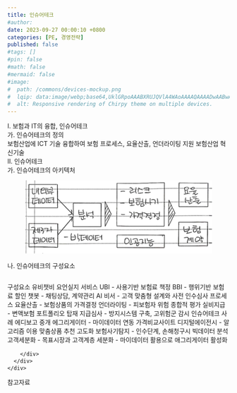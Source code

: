 ```yaml
---
title: 인슈어테크
#author: 
date: 2023-09-27 00:00:10 +0800
categories: [PE, 경영전략]
published: false
#tags: []
#pin: false
#math: false
#mermaid: false
#image:
#  path: /commons/devices-mockup.png
#  lqip: data:image/webp;base64,UklGRpoAAABXRUJQVlA4WAoAAAAQAAAADwAABwAAQUxQSDIAAAARL0AmbZurmr57yyIiqE8oiG0bejIYEQTgqiDA9vqnsUSI6H+oAERp2HZ65qP/VIAWAFZQOCBCAAAA8AEAnQEqEAAIAAVAfCWkAALp8sF8rgRgAP7o9FDvMCkMde9PK7euH5M1m6VWoDXf2FkP3BqV0ZYbO6NA/VFIAAAA
#  alt: Responsive rendering of Chirpy theme on multiple devices.
---
```


<div class="post-wrap">
  <div class="para">
    <div class="para-title">
      I. 보험과 IT의 융합, 인슈어테크
    </div>
    <div class="para-cntnt">
      <div class="para">
        <div class="para-title">
          가. 인슈어테크의 정의
        </div>
        <div class="para-cntnt">
            보험산업에 ICT 기술 융합하여 보험 프로세스, 요율산출, 언더라이팅 지원 보험산업 혁신기술
        </div>
      </div>
    </div>
  </div>
  
  <div class="para">
    <div class="para-title">
      II. 인슈어테크
    </div>
    <div class="para-cntnt">
      <div class="para">
        <div class="para-title">
          가. 인슈어테크의 아키텍처
        </div>
        <div class="para-cntnt">
          <figure class="post-figure">
            <img src="/assets/img/posts/인슈어테크.png" alt="인슈어테크">
<!--            <figcaption>Source: Unveiling the Metaverse: Exploring Emerging Trends, Multifaceted Perspectives, and Future Challenges</figcaption>-->
          </figure>
        </div>
      </div>
      <div class="para">
        <div class="para-title">
          나. 인슈어테크의 구성요소
        </div>
        <div class="para-cntnt">
          <table class="post-table">
          </table>
          구성요소 유비챗비 요언실지
  서비스
    UBI - 사용기반 보험료 책정
    BBI - 행위기반 보험료 할인
    챗봇 - 채팅상담, 계약관리 
    AI 비서 - 고객 맞춤형 설계와 사전 인수심사
  프로세스
    요율산출 - 보험상품의 가격결정
    언더라이팅 - 피보험자 위험 종합적 평가
    실비지급 - 변액보험 포트폴리오 탑재
    지급심사 - 방지시스템 구축, 고위험군 감시
인슈어테크 사례 에디보고
  중개
    에그리게이터 - 마이데이터 연동 가격비교사이트
    디지털에이전시 - 알고리즘 이용 맞춤상품 추천
  고도화
    보험사기탐지 - 인수단계, 손해청구시 빅데이터 분석
    고객세분화 - 목표시장과 고객계층 세분화
- 마이데이터 활용으로 애그리게이터 활성화

        </div>
      </div>
    </div>
  </div>

  <div class="refr-wrap">
    <div class="refr-title">
        참고자료
    </div>
    <ol class="refr-list">
    <!--    <li>(나현식, 최대선) <a target="_blank" href="https://scienceon.kisti.re.kr/commons/util/originalView.do?cn=JAKO202225948430499&oCn=JAKO202225948430499&dbt=JAKO&journal=NJOU00291864">메타버스 보안 위협 요소 및 대응 방안 검토</a></li>-->
    <!--    <li>(M. Uddin, S. Manickam, H. Ullah, M. Obaidat and A. Dandoush) <a target="_blank" href="https://ieeexplore.ieee.org/abstract/document/10138386">Unveiling the Metaverse: Exploring Emerging Trends, Multifaceted Perspectives, and Future Challenges</a></li>-->
    </ol>
  </div>
</div>
